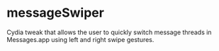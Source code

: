 messageSwiper
=============

Cydia tweak that allows the user to quickly switch message threads in Messages.app using left and right swipe gestures.